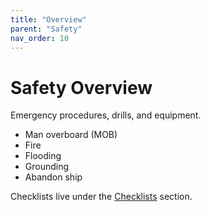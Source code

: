 ```yaml
---
title: "Overview"
parent: "Safety"
nav_order: 10
---
```


# Safety Overview

Emergency procedures, drills, and equipment.

- Man overboard (MOB)
- Fire
- Flooding
- Grounding
- Abandon ship

Checklists live under the [Checklists](./checklists/index.md) section.
